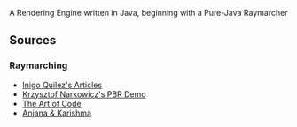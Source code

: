 A Rendering Engine written in Java, beginning with a Pure-Java Raymarcher

## Sources
### Raymarching
- [Inigo Quilez's Articles](http://www.iquilezles.org/www/index.htm)
- [Krzysztof Narkowicz's PBR Demo](https://www.shadertoy.com/view/4sSfzK)
- [The Art of Code](https://youtube.com/playlist?list=PLGmrMu-IwbgtMxMiV3x4IrHPlPmg7FD-P&si=YVwnSUmOVXeh7wrm)
- [Anjana & Karishma](https://pathtracing.home.blog/depth-of-field/)